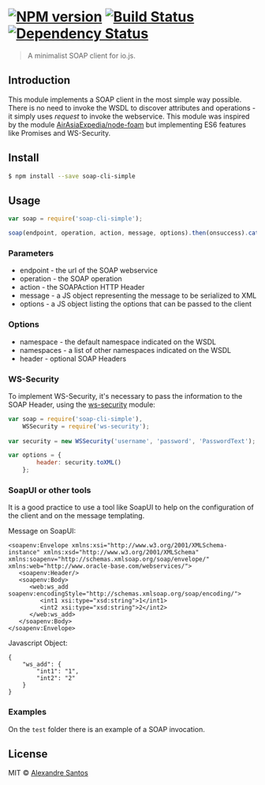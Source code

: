 #  [![NPM version][npm-image]][npm-url] [![Build Status][travis-image]][travis-url] [![Dependency Status][daviddm-url]][daviddm-image]

> A minimalist SOAP client for io.js.

## Introduction
This module implements a SOAP client in the most simple way possible. There is no need
to invoke the WSDL to discover attributes and operations - it simply uses *request* to invoke
the webservice. This module was inspired by the module
[AirAsiaExpedia/node-foam](https://github.com/AirAsiaExpedia/node-foam) but implementing ES6 features like
Promises and WS-Security.

## Install

```sh
$ npm install --save soap-cli-simple
```

## Usage

```js
var soap = require('soap-cli-simple');

soap(endpoint, operation, action, message, options).then(onsuccess).catch(onerror);

```
### Parameters
* endpoint - the url of the SOAP webservice
* operation - the SOAP operation
* action - the SOAPAction HTTP Header
* message - a JS object representing the message to be serialized to XML
* options - a JS object listing the options that can be passed to the client

### Options
* namespace - the default namespace indicated on the WSDL
* namespaces - a list of other namespaces indicated on the WSDL
* header - optional SOAP Headers

### WS-Security
To implement WS-Security, it's necessary to pass the information to the SOAP Header, using
the [ws-security](https://www.npmjs.com/package/ws-security) module:
```js
var soap = require('soap-cli-simple'),
    WSSecurity = require('ws-security');
    
var security = new WSSecurity('username', 'password', 'PasswordText');

var options = {
        header: security.toXML()
    };
```
### SoapUI or other tools
It is a good practice to use a tool like SoapUI to help on the configuration of the client and
on the message templating.

Message on SoapUI:
```
<soapenv:Envelope xmlns:xsi="http://www.w3.org/2001/XMLSchema-instance" xmlns:xsd="http://www.w3.org/2001/XMLSchema" xmlns:soapenv="http://schemas.xmlsoap.org/soap/envelope/" xmlns:web="http://www.oracle-base.com/webservices/">
   <soapenv:Header/>
   <soapenv:Body>
      <web:ws_add soapenv:encodingStyle="http://schemas.xmlsoap.org/soap/encoding/">
         <int1 xsi:type="xsd:string">1</int1>
         <int2 xsi:type="xsd:string">2</int2>
      </web:ws_add>
   </soapenv:Body>
</soapenv:Envelope>
```
Javascript Object:
```
{
    "ws_add": {
        "int1": "1",
        "int2": "2"
    }
}
```

### Examples
On the ```test``` folder there is an example of a SOAP invocation.
## License

MIT © [Alexandre Santos](https://github.com/alexsantos)


[npm-url]: https://npmjs.org/package/soap-cli-simple
[npm-image]: https://badge.fury.io/js/soap-cli-simple.svg
[travis-url]: https://travis-ci.org/alexsantos/soap-cli-simple
[travis-image]: https://travis-ci.org/alexsantos/soap-cli-simple.svg?branch=master
[daviddm-url]: https://david-dm.org/alexsantos/soap-cli-simple.svg?theme=shields.io
[daviddm-image]: https://david-dm.org/alexsantos/soap-cli-simple
